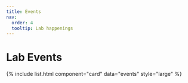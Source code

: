 ```yaml
---
title: Events
nav:
  order: 4
  tooltip: Lab happenings
---
```

# <i class="fas fa-bullhorn"></i>   Lab Events

{% include list.html component="card" data="events" style="large" %}
